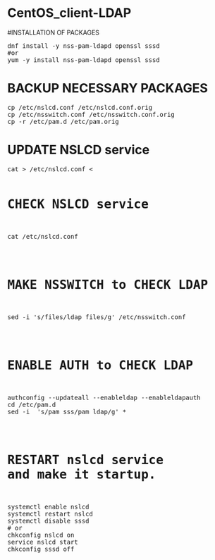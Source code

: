 # CentOS_client-LDAP


#INSTALLATION OF PACKAGES
<pre>
dnf install -y nss-pam-ldapd openssl sssd 
#or 
yum -y install nss-pam-ldapd openssl sssd
</pre>
# BACKUP NECESSARY PACKAGES
<pre>
cp /etc/nslcd.conf /etc/nslcd.conf.orig
cp /etc/nsswitch.conf /etc/nsswitch.conf.orig
cp -r /etc/pam.d /etc/pam.orig
</pre>
# UPDATE NSLCD service 
<pre>
cat > /etc/nslcd.conf <<EOF
uid nslcd
gid ldap
uri ldap://192.168.1.85:389
base ou=Staff,ou=Users,dc=ops,dc=incuda,dc=com
tls_reqcert never
filter passwd (objectClass=top)
EOF
</pre>
# CHECK NSLCD service
<pre>
cat /etc/nslcd.conf
</pre>

# MAKE NSSWITCH to CHECK LDAP
<pre>
sed -i 's/files/ldap files/g' /etc/nsswitch.conf
</pre>
# ENABLE AUTH to CHECK LDAP
<pre>
authconfig --updateall --enableldap --enableldapauth
cd /etc/pam.d
sed -i  's/pam_sss/pam_ldap/g' *
</pre>
# RESTART nslcd service and make it startup.
<pre>
systemctl enable nslcd
systemctl restart nslcd
systemctl disable sssd
# or
chkconfig nslcd on
service nslcd start
chkconfig sssd off 
</pre>

